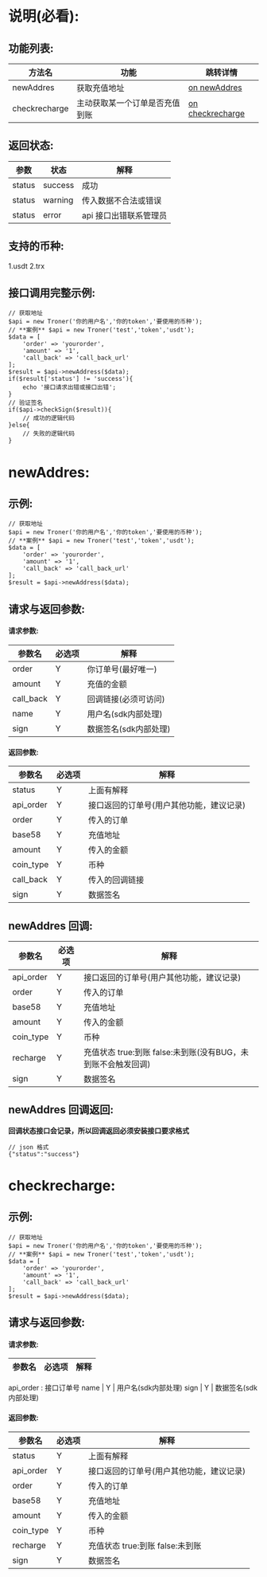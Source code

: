 # 说明(必看):

## 功能列表:

 方法名  | 功能  | 跳转详情
 ---- | ----- | ------  
 newAddres  | 获取充值地址 | [on newAddres](https://github.com/GOD-z3/tron-pay-usdt#newaddres)
 checkrecharge  | 主动获取某一个订单是否充值到账 | [on checkrecharge](https://github.com/GOD-z3/tron-pay-usdt#checkrecharge)  

## 返回状态:

 参数  | 状态  | 解释
 ---- | ----- | ------  
 status  | success | 成功
 status  | warning | 传入数据不合法或错误
 status  | error | api 接口出错联系管理员

## 支持的币种:

 1.usdt
 2.trx


## 接口调用完整示例:

```
// 获取地址
$api = new Troner('你的用户名','你的token','要使用的币种');
// **案例** $api = new Troner('test','token','usdt');
$data = [
    'order' => 'yourorder',
    'amount' => '1',
    'call_back' => 'call_back_url'
];
$result = $api->newAddress($data);
if($result['status'] != 'success'){
    echo '接口请求出错或接口出错';
}
// 验证签名 
if($api->checkSign($result)){
    // 成功的逻辑代码
}else{
    // 失败的逻辑代码
}
```


# newAddres:

## 示例:
```
// 获取地址
$api = new Troner('你的用户名','你的token','要使用的币种');
// **案例** $api = new Troner('test','token','usdt');
$data = [
    'order' => 'yourorder',
    'amount' => '1',
    'call_back' => 'call_back_url'
];
$result = $api->newAddress($data);
```

## 请求与返回参数:

#### 请求参数:

 参数名  | 必选项  | 解释
 ---- | ----- | ------  
 order  | Y | 你订单号(最好唯一) 
 amount  | Y | 充值的金额  
 call_back  | Y | 回调链接(必须可访问)  
 name  | Y | 用户名(sdk内部处理)
 sign  | Y | 数据签名(sdk内部处理)

#### 返回参数:

 参数名  | 必选项  | 解释
 ---- | ----- | ------  
 status  | Y | 上面有解释 
 api_order  | Y | 接口返回的订单号(用户其他功能，建议记录) 
 order  | Y | 传入的订单  
 base58  | Y | 充值地址  
 amount  | Y | 传入的金额  
 coin_type  | Y | 币种  
 call_back  | Y | 传入的回调链接  
 sign  | Y | 数据签名

## newAddres 回调:

 参数名  | 必选项  | 解释
 ---- | ----- | ------  
 api_order  | Y | 接口返回的订单号(用户其他功能，建议记录) 
 order  | Y | 传入的订单  
 base58  | Y | 充值地址  
 amount  | Y | 传入的金额  
 coin_type  | Y | 币种  
 recharge  | Y | 充值状态 true:到账 false:未到账(没有BUG，未到账不会触发回调)
 sign  | Y | 数据签名

## newAddres 回调返回:
**回调状态接口会记录，所以回调返回必须安装接口要求格式**
 ```
 // json 格式
 {"status":"success"}
 ```



 # checkrecharge:

 ## 示例:
```
// 获取地址
$api = new Troner('你的用户名','你的token','要使用的币种');
// **案例** $api = new Troner('test','token','usdt');
$data = [
    'order' => 'yourorder',
    'amount' => '1',
    'call_back' => 'call_back_url'
];
$result = $api->newAddress($data);
```

## 请求与返回参数:

#### 请求参数:

 参数名  | 必选项  | 解释
 ---- | ----- | ------  
 api_order : 接口订单号
 name  | Y | 用户名(sdk内部处理)
 sign  | Y | 数据签名(sdk内部处理)

#### 返回参数:

 参数名  | 必选项  | 解释
 ---- | ----- | ------  
 status  | Y | 上面有解释 
 api_order  | Y | 接口返回的订单号(用户其他功能，建议记录) 
 order  | Y | 传入的订单  
 base58  | Y | 充值地址  
 amount  | Y | 传入的金额  
 coin_type  | Y | 币种  
 recharge  | Y | 充值状态 true:到账 false:未到账  
 sign  | Y | 数据签名